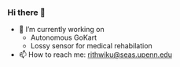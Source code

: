 ### Hi there 👋
- 🔭 I’m currently working on 
  - Autonomous GoKart
  - Lossy sensor for medical rehabilation
- 📫 How to reach me: rithwiku@seas.upenn.edu

<!--
**RithwikU/RithwikU** is a ✨ _special_ ✨ repository because its `README.md` (this file) appears on your GitHub profile.

Here are some ideas to get you started:

- 🔭 I’m currently working on ...
- 🌱 I’m currently learning ...
- 👯 I’m looking to collaborate on ...
- 🤔 I’m looking for help with ...
- 💬 Ask me about ...
- 📫 How to reach me: ...
- 😄 Pronouns: ...
- ⚡ Fun fact: ...
-->
